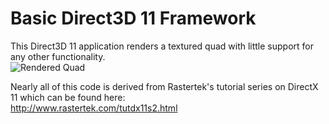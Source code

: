 # Basic Direct3D 11 Framework  

This Direct3D 11 application renders a textured quad with little support for any other functionality.  
![Rendered Quad](https://puu.sh/G3vvi.png)

Nearly all of this code is derived from Rastertek's tutorial series on DirectX 11 which can be found here:  
http://www.rastertek.com/tutdx11s2.html